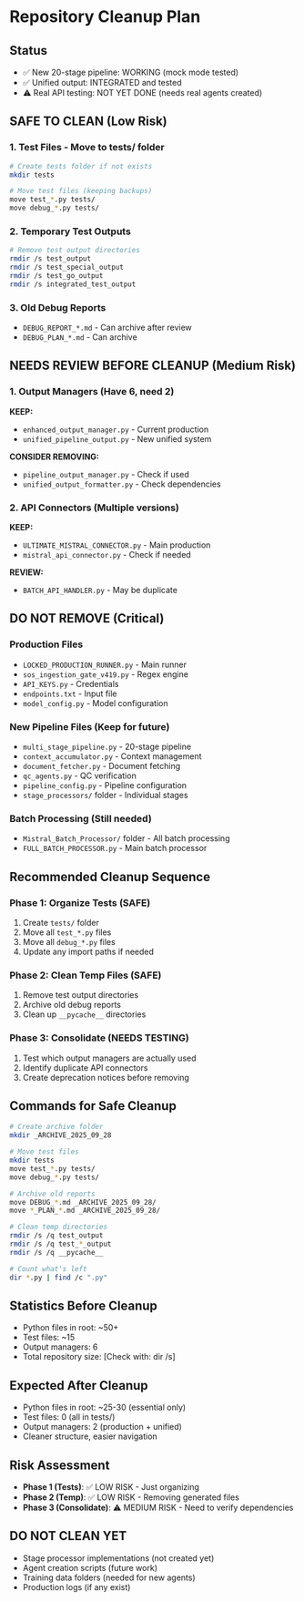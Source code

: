 # Repository Cleanup Plan

## Status
- ✅ New 20-stage pipeline: WORKING (mock mode tested)
- ✅ Unified output: INTEGRATED and tested
- ⚠️ Real API testing: NOT YET DONE (needs real agents created)

## SAFE TO CLEAN (Low Risk)

### 1. Test Files - Move to tests/ folder
```bash
# Create tests folder if not exists
mkdir tests

# Move test files (keeping backups)
move test_*.py tests/
move debug_*.py tests/
```

### 2. Temporary Test Outputs
```bash
# Remove test output directories
rmdir /s test_output
rmdir /s test_special_output
rmdir /s test_go_output
rmdir /s integrated_test_output
```

### 3. Old Debug Reports
- `DEBUG_REPORT_*.md` - Can archive after review
- `DEBUG_PLAN_*.md` - Can archive

## NEEDS REVIEW BEFORE CLEANUP (Medium Risk)

### 1. Output Managers (Have 6, need 2)
**KEEP:**
- `enhanced_output_manager.py` - Current production
- `unified_pipeline_output.py` - New unified system

**CONSIDER REMOVING:**
- `pipeline_output_manager.py` - Check if used
- `unified_output_formatter.py` - Check dependencies

### 2. API Connectors (Multiple versions)
**KEEP:**
- `ULTIMATE_MISTRAL_CONNECTOR.py` - Main production
- `mistral_api_connector.py` - Check if needed

**REVIEW:**
- `BATCH_API_HANDLER.py` - May be duplicate

## DO NOT REMOVE (Critical)

### Production Files
- `LOCKED_PRODUCTION_RUNNER.py` - Main runner
- `sos_ingestion_gate_v419.py` - Regex engine
- `API_KEYS.py` - Credentials
- `endpoints.txt` - Input file
- `model_config.py` - Model configuration

### New Pipeline Files (Keep for future)
- `multi_stage_pipeline.py` - 20-stage pipeline
- `context_accumulator.py` - Context management
- `document_fetcher.py` - Document fetching
- `qc_agents.py` - QC verification
- `pipeline_config.py` - Pipeline configuration
- `stage_processors/` folder - Individual stages

### Batch Processing (Still needed)
- `Mistral_Batch_Processor/` folder - All batch processing
- `FULL_BATCH_PROCESSOR.py` - Main batch processor

## Recommended Cleanup Sequence

### Phase 1: Organize Tests (SAFE)
1. Create `tests/` folder
2. Move all `test_*.py` files
3. Move all `debug_*.py` files
4. Update any import paths if needed

### Phase 2: Clean Temp Files (SAFE)
1. Remove test output directories
2. Archive old debug reports
3. Clean up `__pycache__` directories

### Phase 3: Consolidate (NEEDS TESTING)
1. Test which output managers are actually used
2. Identify duplicate API connectors
3. Create deprecation notices before removing

## Commands for Safe Cleanup

```bash
# Create archive folder
mkdir _ARCHIVE_2025_09_28

# Move test files
mkdir tests
move test_*.py tests/
move debug_*.py tests/

# Archive old reports
move DEBUG_*.md _ARCHIVE_2025_09_28/
move *_PLAN_*.md _ARCHIVE_2025_09_28/

# Clean temp directories
rmdir /s /q test_output
rmdir /s /q test_*_output
rmdir /s /q __pycache__

# Count what's left
dir *.py | find /c ".py"
```

## Statistics Before Cleanup
- Python files in root: ~50+
- Test files: ~15
- Output managers: 6
- Total repository size: [Check with: dir /s]

## Expected After Cleanup
- Python files in root: ~25-30 (essential only)
- Test files: 0 (all in tests/)
- Output managers: 2 (production + unified)
- Cleaner structure, easier navigation

## Risk Assessment
- **Phase 1 (Tests)**: ✅ LOW RISK - Just organizing
- **Phase 2 (Temp)**: ✅ LOW RISK - Removing generated files
- **Phase 3 (Consolidate)**: ⚠️ MEDIUM RISK - Need to verify dependencies

## DO NOT CLEAN YET
- Stage processor implementations (not created yet)
- Agent creation scripts (future work)
- Training data folders (needed for new agents)
- Production logs (if any exist)